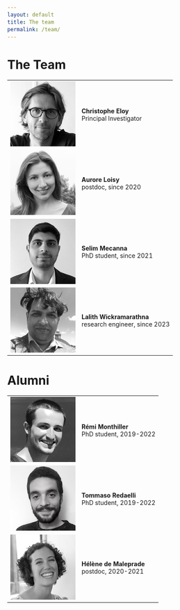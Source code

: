 ```yaml
---
layout: default
title: The team
permalink: /team/
---
```


# The Team

|              |              |
|:-------------|:------------------|
| ![Christophe Eloy](/assets/img/ChEloy.jpg) | **Christophe Eloy** <br /> Principal Investigator <br /> <a href="mailto:christopheloy@gmail.com" title="email"><span class="icon-mail-alt"></span></a> <a href="http://www.irphe.fr/~eloy" title="personal webpage"><span class="icon-link"></span></a> <a href="http://www.twitter.com/EloyChristophe" title="Twitter: @EloyChristophe"><span class="icon-twitter"></span></a> <a href="http://github.com/celoy" title="Github: celoy"><span class="icon-github-circled"></span></a> |
| ![Aurore Loisy](/assets/img/aloisy.png) | **Aurore Loisy**  <br /> postdoc, since 2020 <br /> <a href="mailto:aurore.loisy@gmail.com" title="email"><span class="icon-mail-alt"></span></a>        |
| ![Selim Mecanna](/assets/img/Selim.jpg) | **Selim Mecanna**  <br /> PhD student, since 2021 <br /> <a href="mailto:mecannaselim@gmail.com" title="email"><span class="icon-mail-alt"></span></a> <a href="https://github.com/SelimMecanna" title="Github: SelimMecanna"><span class="icon-github-circled"></span></a> |
| ![Lalith Wickramarathna](/assets/img/LalithW.png) | **Lalith Wickramarathna**  <br /> research engineer, since 2023 <br /> <a href="mailto:lalith.wick.de@gmail.com" title="email"><span class="icon-mail-alt"></span></a>        |


# Alumni

|              |              |
|:-------------|:------------------|
| ![Remi Monthiller](/assets/img/rmonthil.png) | **Rémi Monthiller**  <br /> PhD student, 2019-2022 <br /> <a href="mailto:remi.monthiller@gmail.com" title="email"><span class="icon-mail-alt"></span></a> <a href="http://github.com/rmonthil" title="Github: rmonthil"><span class="icon-github-circled"></span></a> |
| ![Tommaso Redaelli](/assets/img/tredael.jpg) | **Tommaso Redaelli**  <br /> PhD student, 2019-2022 <br /> <a href="mailto:tommasoredael.1994@gmail.com" title="email"><span class="icon-mail-alt"></span></a> <a href="http://github.com/Hunstman" title="Github: Hunstman"><span class="icon-github-circled"></span></a> |
| ![Hélène de Maleprade](/assets/img/Helene.jpg) | **Hélène de Maleprade**  <br /> postdoc,  2020-2021  <br /> <a href="mailto:helene.de.maleprade@irphe.univ-mrs.fr" title="email"><span class="icon-mail-alt"></span></a> <a href="http://www.hdemaleprade.wixsite.com/mysite" title="personal webpage"><span class="icon-link"></span></a> <a href="http://www.twitter.com/HdeMaleprade" title="Twitter: @HdeMaleprade"><span class="icon-twitter"></span></a>|

